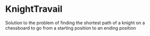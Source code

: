 # KnightTravail
Solution to the problem of finding the shortest path of a knight on  a chessboard to go from a starting position to an ending position 
